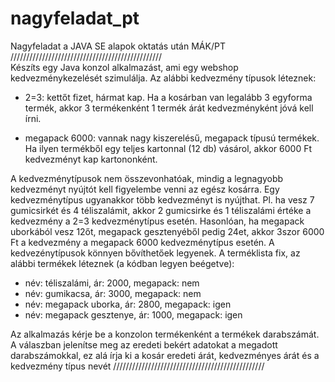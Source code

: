 # nagyfeladat_pt
Nagyfeladat a JAVA SE alapok oktatás után MÁK/PT
/\/\/\/\/\/\/\/\/\/\/\/\/\/\/\/\/\/\/\/\/\/\/\/\/\/\/\/\/\/\/\/\/\/\/\/\/\/\/\/\/\/\/\/\/\/\/\/\
Készíts egy Java konzol alkalmazást, ami egy webshop kedvezménykezelését szimulálja. 
Az alábbi kedvezmény típusok léteznek:

* 2=3: kettőt fizet, hármat kap. Ha a kosárban van legalább 3 egyforma termék, akkor 3
termékenként 1 termék árát kedvezményként jóvá kell írni.

* megapack ­6000: vannak nagy kiszerelésű, megapack típusú termékek. Ha ilyen termékből
egy teljes kartonnal (12 db) vásárol, akkor 6000 Ft kedvezményt kap kartononként.

A kedvezménytípusok nem összevonhatóak, mindig a legnagyobb kedvezményt nyújtót kell
figyelembe venni az egész kosárra. Egy kedvezménytípus ugyanakkor több kedvezményt is
nyújthat. Pl. ha vesz 7 gumicsirkét és 4 téliszalámit, akkor 2 gumicsirke és 1 téliszalámi
értéke a kedvezmény a 2=3 kedvezménytípus esetén. Hasonlóan, ha megapack uborkából
vesz 12­őt, megapack gesztenyéből pedig 24­et, akkor 3­szor 6000 Ft a kedvezmény a
megapack ­6000 kedvezménytípus esetén. A kedvezénytípusok könnyen bővíthetőek
legyenek.
A terméklista fix, az alábbi termékek léteznek (a kódban legyen beégetve):
* név: téliszalámi, ár: 2000, megapack: nem
* név: gumikacsa, ár: 3000, megapack: nem
* név: megapack uborka, ár: 2800, megapack: igen
* név: megapack gesztenye, ár: 1000, megapack: igen


Az alkalmazás kérje be a konzolon termékenként a termékek darabszámát. A válaszban
jelenítse meg az eredeti bekért adatokat a megadott darabszámokkal, ez alá írja ki a kosár eredeti
árát, kedvezményes árát és a kedvezmény típus nevét
\/\/\/\/\/\/\/\/\/\/\/\/\/\/\/\/\/\/\/\/\/\/\/\/\/\/\/\/\/\/\/\/\/\/\/\/\/\/\/\/\/\/\/\/\/\/\/\/
